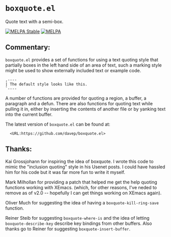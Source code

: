 # `boxquote.el`
Quote text with a semi-box.

[![MELPA Stable](http://stable.melpa.org/packages/boxquote-badge.svg)](http://stable.melpa.org/#/boxquote)
[![MELPA](https://melpa.org/packages/boxquote-badge.svg)](https://melpa.org/#/boxquote)

## Commentary:

`boxquote.el` provides a set of functions for using a text quoting style
that partially boxes in the left hand side of an area of text, such a
marking style might be used to show externally included text or example
code.

```
,----
| The default style looks like this.
`----
```

A number of functions are provided for quoting a region, a buffer, a
paragraph and a defun. There are also functions for quoting text while
pulling it in, either by inserting the contents of another file or by
yanking text into the current buffer.

The latest version of `boxquote.el` can be found at:

```
  <URL:https://github.com/davep/boxquote.el>
```

## Thanks:

Kai Grossjohann for inspiring the idea of boxquote. I wrote this code to
mimic the "inclusion quoting" style in his Usenet posts. I could have
hassled him for his code but it was far more fun to write it myself.

Mark Milhollan for providing a patch that helped me get the help quoting
functions working with XEmacs. (which, for other reasons, I've neded to
remove as of v2.0 -- hopefully I can get things working on XEmacs again).

Oliver Much for suggesting the idea of having a `boxquote-kill-ring-save`
function.

Reiner Steib for suggesting `boxquote-where-is` and the idea of letting
`boxquote-describe-key` describe key bindings from other buffers. Also
thanks go to Reiner for suggesting `boxquote-insert-buffer`.
